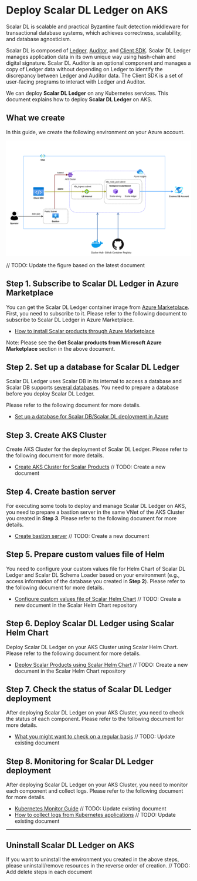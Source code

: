 # Deploy Scalar DL Ledger on AKS

Scalar DL is scalable and practical Byzantine fault detection middleware for transactional database systems, which achieves correctness, scalability, and database agnosticism.  

Scalar DL is composed of [Ledger](https://github.com/scalar-labs/scalardl/blob/master/docs/getting-started.md), [Auditor](https://github.com/scalar-labs/scalardl/blob/master/docs/getting-started-auditor.md), and [Client SDK](https://github.com/scalar-labs/scalardl/tree/master/docs#client-sdks). Scalar DL Ledger manages application data in its own unique way using hash-chain and digital signature. Scalar DL Auditor is an optional component and manages a copy of Ledger data without depending on Ledger to identify the discrepancy between Ledger and Auditor data. The Client SDK is a set of user-facing programs to interact with Ledger and Auditor.  

We can deploy **Scalar DL Ledger** on any Kubernetes services. This document explains how to deploy **Scalar DL Ledger** on AKS.  

## What we create

In this guide, we create the following environment on your Azure account.  

![image](images/azure-diagram.png)

// TODO: Update the figure based on the latest document

## Step 1. Subscribe to Scalar DL Ledger in Azure Marketplace

You can get the Scalar DL Ledger container image from [Azure Marketplace](https://azuremarketplace.microsoft.com/en/marketplace/apps/scalarinc.scalardl). First, you need to subscribe to it. Please refer to the following document to subscribe to Scalar DL Ledger in Azure Marketplace.  

* [How to install Scalar products through Azure Marketplace](./AzureMarketplaceGuide.md)

Note: Please see the **Get Scalar products from Microsoft Azure Marketplace** section in the above document.  

## Step 2. Set up a database for Scalar DL Ledger

Scalar DL Ledger uses Scalar DB in its internal to access a database and Scalar DB supports [several databases](https://github.com/scalar-labs/scalardb/blob/master/docs/scalardb-supported-databases.md). You need to prepare a database before you deploy Scalar DL Ledger.  

Please refer to the following document for more details.  

* [Set up a database for Scalar DB/Scalar DL deployment in Azure](./SetupDatabaseForAzure.md)

## Step 3. Create AKS Cluster

Create AKS Cluster for the deployment of Scalar DL Ledger. Please refer to the following document for more details.  

* [Create AKS Cluster for Scalar Products]() // TODO: Create a new document

## Step 4. Create bastion server

For executing some tools to deploy and manage Scalar DL Ledger on AKS, you need to prepare a bastion server in the same VNet of the AKS Cluster you created in **Step 3**. Please refer to the following document for more details.  

* [Create bastion server]() // TODO: Create a new document

## Step 5. Prepare custom values file of Helm 

You need to configure your custom values file for Helm Chart of Scalar DL Ledger and Scalar DL Schema Loader based on your environment (e.g., access information of the database you created in **Step 2**). Please refer to the following document for more details.  

* [Configure custom values file of Scalar Helm Chart]() // TODO: Create a new document in the Scalar Helm Chart repository

## Step 6. Deploy Scalar DL Ledger using Scalar Helm Chart

Deploy Scalar DL Ledger on your AKS Cluster using Scalar Helm Chart. Please refer to the following document for more details.  

* [Deploy Scalar Products using Scalar Helm Chart]() // TODO: Create a new document in the Scalar Helm Chart repository

## Step 7. Check the status of Scalar DL Ledger deployment

After deploying Scalar DL Ledger on your AKS Cluster, you need to check the status of each component. Please refer to the following document for more details.  

* [What you might want to check on a regular basis](./RegularCheck.md) // TODO: Update existing document

## Step 8. Monitoring for Scalar DL Ledger deployment

After deploying Scalar DL Ledger on your AKS Cluster, you need to monitor each component and collect logs. Please refer to the following document for more details.  

* [Kubernetes Monitor Guide](./K8sMonitorGuide.md) // TODO: Update existing document
* [How to collect logs from Kubernetes applications](./K8sLogCollectionGuide.md) // TODO: Update existing document

---

## Uninstall Scalar DL Ledger on AKS

If you want to uninstall the environment you created in the above steps, please uninstall/remove resources in the reverse order of creation.  // TODO: Add delete steps in each document

